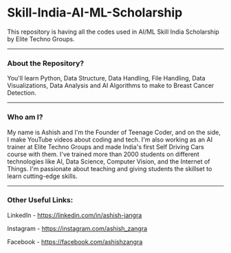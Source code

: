 # Skill-India-AI-ML-Scholarship
This repository is having all the codes used in AI/ML Skill India Scholarship by Elite Techno Groups.

-----
### About the Repository?

You'll learn Python, Data Structure, Data Handling, File Handling, Data Visualizations, Data Analysis and AI Algorithms to make to Breast Cancer Detection.

-----

### Who am I?

My name is Ashish and I'm the Founder of Teenage Coder, and on the side, I make YouTube videos about coding and tech. I'm also working as an AI trainer at Elite Techno Groups and made India's first Self Driving Cars course with them. I've trained more than 2000 students on different technologies like AI, Data Science, Computer Vision, and the Internet of Things. I'm passionate about teaching and giving students the skillset to learn cutting-edge skills.

-----

### Other Useful Links:

LinkedIn - https://linkedin.com/in/ashish-jangra 

Instagram - https://instagram.com/ashish_zangra 

Facebook - https://facebook.com/ashishzangra
